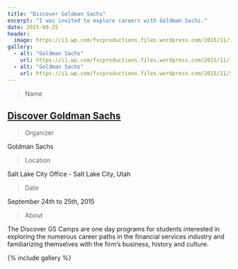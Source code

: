 ```yaml
---
title: "Discover Goldman Sachs"
excerpt: "I was invited to explore careers with Goldman Sachs."
date: 2015-09-25
header:
  image: https://i1.wp.com/fvcproductions.files.wordpress.com/2015/11/img_0052.jpg
gallery:
  - alt: "Goldman Sachs"
    url: https://i1.wp.com/fvcproductions.files.wordpress.com/2015/11/img_0052.jpg
  - alt: "Goldman Sachs"
    url: https://i1.wp.com/fvcproductions.files.wordpress.com/2015/11/img_0054.jpg
---
```


> Name

## <a title="Discover Goldman Sachs" href="https://www.goldmansachs.com/careers/why-goldman-sachs/diversity/diversity-us.html" target="_blank">Discover Goldman Sachs</a>

> Organizer

Goldman Sachs

> Location

Salt Lake City Office - Salt Lake City, Utah

> Date

September 24th to 25th, 2015

> About

The Discover GS Camps are one day programs for students interested in exploring the numerous career paths in the financial services industry and familiarizing themselves with the firm’s business, history and culture.

{% include gallery %}